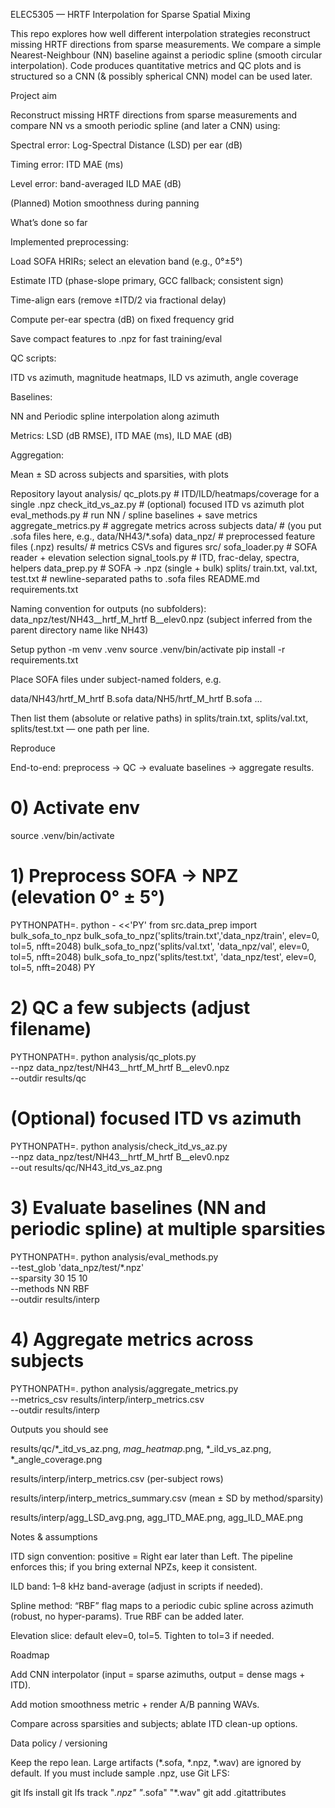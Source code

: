 ELEC5305 — HRTF Interpolation for Sparse Spatial Mixing

This repo explores how well different interpolation strategies reconstruct missing HRTF directions from sparse measurements. We compare a simple Nearest-Neighbour (NN) baseline against a periodic spline (smooth circular interpolation). Code produces quantitative metrics and QC plots and is structured so a CNN (& possibly spherical CNN) model can be used later.

Project aim

Reconstruct missing HRTF directions from sparse measurements and compare NN vs a smooth periodic spline (and later a CNN) using:

Spectral error: Log-Spectral Distance (LSD) per ear (dB)

Timing error: ITD MAE (ms)

Level error: band-averaged ILD MAE (dB)

(Planned) Motion smoothness during panning

What’s done so far

Implemented preprocessing:

Load SOFA HRIRs; select an elevation band (e.g., 0°±5°)

Estimate ITD (phase-slope primary, GCC fallback; consistent sign)

Time-align ears (remove ±ITD/2 via fractional delay)

Compute per-ear spectra (dB) on fixed frequency grid

Save compact features to .npz for fast training/eval

QC scripts:

ITD vs azimuth, magnitude heatmaps, ILD vs azimuth, angle coverage

Baselines:

NN and Periodic spline interpolation along azimuth

Metrics: LSD (dB RMSE), ITD MAE (ms), ILD MAE (dB)

Aggregation:

Mean ± SD across subjects and sparsities, with plots

Repository layout
analysis/
  qc_plots.py            # ITD/ILD/heatmaps/coverage for a single .npz
  check_itd_vs_az.py     # (optional) focused ITD vs azimuth plot
  eval_methods.py        # run NN / spline baselines + save metrics
  aggregate_metrics.py   # aggregate metrics across subjects
data/                    # (you put .sofa files here, e.g., data/NH43/*.sofa)
data_npz/                # preprocessed feature files (.npz)
results/                 # metrics CSVs and figures
src/
  sofa_loader.py         # SOFA reader + elevation selection
  signal_tools.py        # ITD, frac-delay, spectra, helpers
  data_prep.py           # SOFA -> .npz (single + bulk)
splits/
  train.txt, val.txt, test.txt   # newline-separated paths to .sofa files
README.md
requirements.txt


Naming convention for outputs (no subfolders):
data_npz/test/NH43__hrtf_M_hrtf B__elev0.npz
(subject inferred from the parent directory name like NH43)

Setup
python -m venv .venv
source .venv/bin/activate
pip install -r requirements.txt


Place SOFA files under subject-named folders, e.g.

data/NH43/hrtf_M_hrtf B.sofa
data/NH5/hrtf_M_hrtf B.sofa
...


Then list them (absolute or relative paths) in splits/train.txt, splits/val.txt, splits/test.txt — one path per line.

Reproduce

End-to-end: preprocess → QC → evaluate baselines → aggregate results.

# 0) Activate env
source .venv/bin/activate

# 1) Preprocess SOFA -> NPZ (elevation 0° ± 5°)
PYTHONPATH=. python - <<'PY'
from src.data_prep import bulk_sofa_to_npz
bulk_sofa_to_npz('splits/train.txt','data_npz/train', elev=0, tol=5, nfft=2048)
bulk_sofa_to_npz('splits/val.txt',  'data_npz/val',   elev=0, tol=5, nfft=2048)
bulk_sofa_to_npz('splits/test.txt', 'data_npz/test',  elev=0, tol=5, nfft=2048)
PY

# 2) QC a few subjects (adjust filename)
PYTHONPATH=. python analysis/qc_plots.py \
  --npz data_npz/test/NH43__hrtf_M_hrtf B__elev0.npz \
  --outdir results/qc

# (Optional) focused ITD vs azimuth
PYTHONPATH=. python analysis/check_itd_vs_az.py \
  --npz data_npz/test/NH43__hrtf_M_hrtf B__elev0.npz \
  --out results/qc/NH43_itd_vs_az.png

# 3) Evaluate baselines (NN and periodic spline) at multiple sparsities
PYTHONPATH=. python analysis/eval_methods.py \
  --test_glob 'data_npz/test/*.npz' \
  --sparsity 30 15 10 \
  --methods NN RBF \
  --outdir results/interp

# 4) Aggregate metrics across subjects
PYTHONPATH=. python analysis/aggregate_metrics.py \
  --metrics_csv results/interp/interp_metrics.csv \
  --outdir results/interp


Outputs you should see

results/qc/*_itd_vs_az.png, *_mag_heatmap_*.png, *_ild_vs_az.png, *_angle_coverage.png

results/interp/interp_metrics.csv (per-subject rows)

results/interp/interp_metrics_summary.csv (mean ± SD by method/sparsity)

results/interp/agg_LSD_avg.png, agg_ITD_MAE.png, agg_ILD_MAE.png

Notes & assumptions

ITD sign convention: positive = Right ear later than Left. The pipeline enforces this; if you bring external NPZs, keep it consistent.

ILD band: 1–8 kHz band-average (adjust in scripts if needed).

Spline method: “RBF” flag maps to a periodic cubic spline across azimuth (robust, no hyper-params). True RBF can be added later.

Elevation slice: default elev=0, tol=5. Tighten to tol=3 if needed.

Roadmap

Add CNN interpolator (input = sparse azimuths, output = dense mags + ITD).

Add motion smoothness metric + render A/B panning WAVs.

Compare across sparsities and subjects; ablate ITD clean-up options.

Data policy / versioning

Keep the repo lean. Large artifacts (*.sofa, *.npz, *.wav) are ignored by default.
If you must include sample .npz, use Git LFS:

git lfs install
git lfs track "*.npz" "*.sofa" "*.wav"
git add .gitattributes
